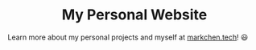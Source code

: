 <h1 align="center">
  My Personal Website
</h1>
<p>
Learn more about my personal projects and myself at <a href=https://markchen.tech>markchen.tech</a>! 😃
</p>
